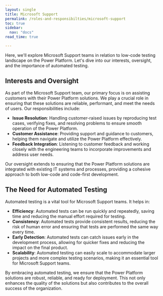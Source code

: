 ```yaml
---
layout: single
title: Microsoft Support
permalink: /roles-and-responsibilties/microsoft-support
toc: true
sidebar:
  nav: "docs"
read_time: true

---
```


Here, we'll explore Microsoft Support teams in relation to low-code testing landscape on the Power Platform. Let's dive into our interests, oversight, and the importance of automated testing.

## Interests and Oversight

As part of the Microsoft Support team, our primary focus is on assisting customers with their Power Platform solutions. We play a crucial role in ensuring that these solutions are reliable, performant, and meet the needs of users. Our responsibilities include:

- **Issue Resolution**: Handling customer-raised issues by reproducing test cases, verifying fixes, and resolving problems to ensure smooth operation of the Power Platform.
- **Customer Assistance**: Providing support and guidance to customers, helping them navigate and utilize the Power Platform effectively.
- **Feedback Integration**: Listening to customer feedback and working closely with the engineering teams to incorporate improvements and address user needs.

Our oversight extends to ensuring that the Power Platform solutions are integrated with existing IT systems and processes, providing a cohesive approach to both low-code and code-first development.

## The Need for Automated Testing

Automated testing is a vital tool for Microsoft Support teams. It helps in:

- **Efficiency**: Automated tests can be run quickly and repeatedly, saving time and reducing the manual effort required for testing.
- **Consistency**: Automated tests provide consistent results, reducing the risk of human error and ensuring that tests are performed the same way every time.
- **Early Detection**: Automated tests can catch issues early in the development process, allowing for quicker fixes and reducing the impact on the final product.
- **Scalability**: Automated testing can easily scale to accommodate larger projects and more complex testing scenarios, making it an essential tool for Microsoft Support teams.

By embracing automated testing, we ensure that the Power Platform solutions are robust, reliable, and ready for deployment. This not only enhances the quality of the solutions but also contributes to the overall success of the organization.
